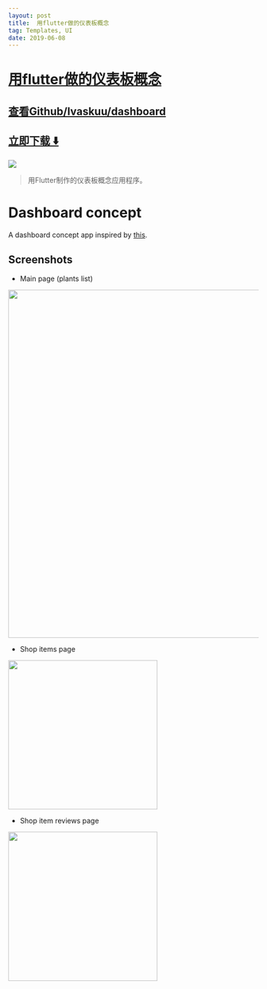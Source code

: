 ```yaml
---
layout: post
title:  用flutter做的仪表板概念
tag: Templates, UI
date: 2019-06-08
---
```


# [用flutter做的仪表板概念 ](http://github.com/Ivaskuu/dashboard) 



## [查看Github/Ivaskuu/dashboard](http://github.com/Ivaskuu/dashboard)
## [立即下载 ️⬇️ ](https://codeload.github.com/Ivaskuu/dashboard/zip/master) 


 
![](https://flutterawesome.com/content/images/2018/10/Dashboard-concept.jpg)
 
>
> 用Flutter制作的仪表板概念应用程序。
>

 
# Dashboard concept
A dashboard concept app inspired by [this](https://www.uplabs.com/posts/dashboard-components-made-with-invision-studio).

## Screenshots
- Main page (plants list)<br>
<img src="https://raw.githubusercontent.com/Ivaskuu/dashboard/master/media/screenshot.png" width="700"/>

- Shop items page<br>
<img src="https://raw.githubusercontent.com/Ivaskuu/dashboard/master/flutter_02.png" width="300"/>

- Shop item reviews page<br>
<img src="https://raw.githubusercontent.com/Ivaskuu/dashboard/master/flutter_03.png" width="300"/>
